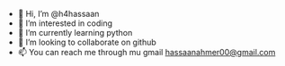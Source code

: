 - 👋 Hi, I’m @h4hassaan
- 👀 I’m interested in coding
- 🌱 I’m currently learning python
- 💞️ I’m looking to collaborate on github
- 📫 You can reach me through mu gmail
      hassaanahmer00@gmail.com


<!---
h4hassaan/h4hassaan is a ✨ special ✨ repository because its `README.md` (this file) appears on your GitHub profile.
You can click the Preview link to take a look at your changes.
--->
